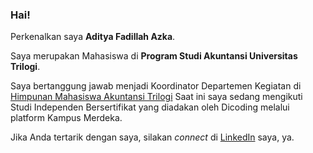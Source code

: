 ### Hai!

Perkenalkan saya **Aditya Fadillah Azka**.

Saya merupakan Mahasiswa di **Program Studi Akuntansi Universitas Trilogi**.

Saya bertanggung jawab menjadi Koordinator Departemen Kegiatan di [Himpunan Mahasiswa Akuntansi Trilogi](https://www.instagram.com/himaksitrilogi)
Saat ini saya sedang mengikuti Studi Independen Bersertifikat yang diadakan oleh Dicoding melalui platform Kampus Merdeka.

Jika Anda tertarik dengan saya, silakan *connect* di [LinkedIn](https://www.linkedin.com/in/afadillahazka/) saya, ya.
